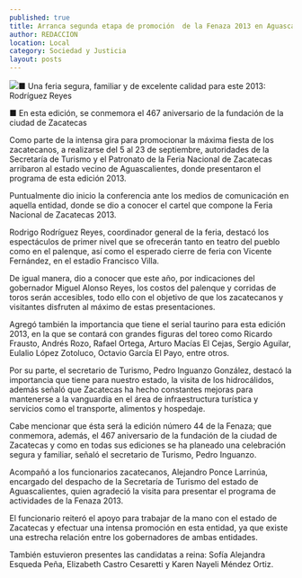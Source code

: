 ```yaml
---
published: true
title: Arranca segunda etapa de promoción  de la Fenaza 2013 en Aguascalientes
author: REDACCION
location: Local
category: Sociedad y Justicia
layout: posts
---
```


![](http://i.imgur.com/qJOQFBem.jpg)■ Una feria segura, familiar y de excelente calidad para este 2013: Rodríguez Reyes

■ En esta edición, se conmemora el 467 aniversario de la fundación de la ciudad de Zacatecas

Como parte de la intensa gira para promocionar la máxima fiesta de los zacatecanos, a realizarse del 5 al 23 de septiembre, autoridades de la Secretaría de Turismo y el Patronato de la Feria Nacional de Zacatecas arribaron al estado vecino de Aguascalientes, donde presentaron el programa de esta edición 2013.

Puntualmente dio inicio la conferencia ante los medios de comunicación en aquella entidad, donde se dio a conocer el cartel que compone la Feria Nacional de Zacatecas 2013.

Rodrigo Rodríguez Reyes, coordinador general de la feria, destacó los espectáculos de primer nivel que se ofrecerán tanto en teatro del pueblo como en el palenque, así como el esperado cierre de feria con Vicente Fernández, en el estadio Francisco Villa.

De igual manera, dio a conocer que este año, por indicaciones del gobernador Miguel Alonso Reyes, los costos del palenque y corridas de toros serán accesibles, todo ello con el objetivo de que los zacatecanos y visitantes disfruten al máximo de estas presentaciones.

Agregó también la importancia que tiene el serial taurino para esta edición 2013, en la que se contará con grandes figuras del toreo como Ricardo Frausto, Andrés Rozo, Rafael Ortega, Arturo Macías El Cejas, Sergio Aguilar, Eulalio López Zotoluco, Octavio García El Payo, entre otros.

Por su parte, el secretario de Turismo, Pedro Inguanzo González, destacó la importancia que tiene para nuestro estado, la visita de los hidrocálidos, además señaló que Zacatecas ha hecho constantes mejoras para mantenerse a la vanguardia en el área de infraestructura turística y servicios como el transporte, alimentos y hospedaje.

Cabe mencionar que ésta será la edición número 44 de la Fenaza; que conmemora, además, el 467 aniversario de la fundación de la ciudad de Zacatecas y como en todas sus ediciones se ha planeado una celebración segura y familiar, señaló el secretario de Turismo, Pedro Inguanzo. 

Acompañó a los funcionarios zacatecanos, Alejandro Ponce Larrinúa, encargado del despacho de la Secretaría de Turismo del estado de Aguascalientes, quien agradeció la visita para presentar el programa de actividades de la Fenaza 2013.

El funcionario reiteró el apoyo para trabajar de la mano con el estado de Zacatecas y efectuar una intensa promoción en esta entidad, ya que existe una estrecha relación entre los gobernadores de ambas entidades.  

También estuvieron presentes las candidatas a reina: Sofía Alejandra Esqueda Peña, Elizabeth Castro Cesaretti y Karen Nayeli Méndez Ortiz.
